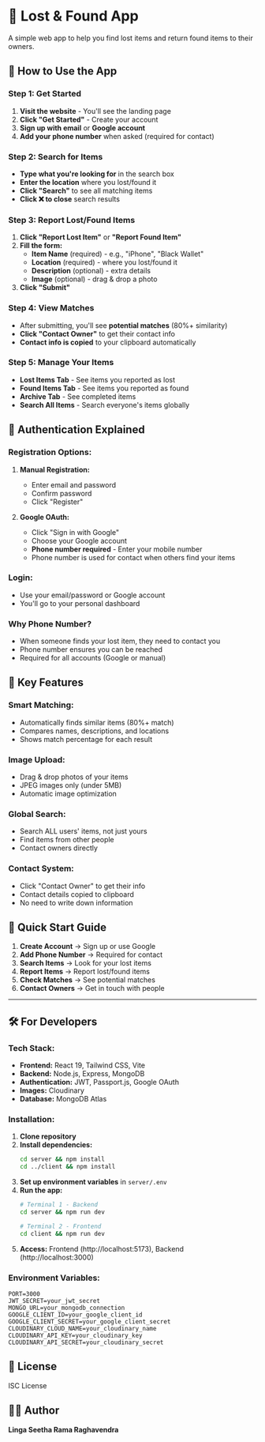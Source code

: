 # 🎯 Lost & Found App

A simple web app to help you find lost items and return found items to their owners.

## 📱 How to Use the App

### **Step 1: Get Started**
1. **Visit the website** - You'll see the landing page
2. **Click "Get Started"** - Create your account
3. **Sign up with email** or **Google account**
4. **Add your phone number** when asked (required for contact)

### **Step 2: Search for Items**
- **Type what you're looking for** in the search box
- **Enter the location** where you lost/found it
- **Click "Search"** to see all matching items
- **Click ❌ to close** search results

### **Step 3: Report Lost/Found Items**
1. **Click "Report Lost Item"** or **"Report Found Item"**
2. **Fill the form:**
   - **Item Name** (required) - e.g., "iPhone", "Black Wallet"
   - **Location** (required) - where you lost/found it
   - **Description** (optional) - extra details
   - **Image** (optional) - drag & drop a photo
3. **Click "Submit"**

### **Step 4: View Matches**
- After submitting, you'll see **potential matches** (80%+ similarity)
- **Click "Contact Owner"** to get their contact info
- **Contact info is copied** to your clipboard automatically

### **Step 5: Manage Your Items**
- **Lost Items Tab** - See items you reported as lost
- **Found Items Tab** - See items you reported as found
- **Archive Tab** - See completed items
- **Search All Items** - Search everyone's items globally

## 🔐 Authentication Explained

### **Registration Options:**
1. **Manual Registration:**
   - Enter email and password
   - Confirm password
   - Click "Register"

2. **Google OAuth:**
   - Click "Sign in with Google"
   - Choose your Google account
   - **Phone number required** - Enter your mobile number
   - Phone number is used for contact when others find your items

### **Login:**
- Use your email/password or Google account
- You'll go to your personal dashboard

### **Why Phone Number?**
- When someone finds your lost item, they need to contact you
- Phone number ensures you can be reached
- Required for all accounts (Google or manual)

## 🎯 Key Features

### **Smart Matching:**
- Automatically finds similar items (80%+ match)
- Compares names, descriptions, and locations
- Shows match percentage for each result

### **Image Upload:**
- Drag & drop photos of your items
- JPEG images only (under 5MB)
- Automatic image optimization

### **Global Search:**
- Search ALL users' items, not just yours
- Find items from other people
- Contact owners directly

### **Contact System:**
- Click "Contact Owner" to get their info
- Contact details copied to clipboard
- No need to write down information

## 🚀 Quick Start Guide

1. **Create Account** → Sign up or use Google
2. **Add Phone Number** → Required for contact
3. **Search Items** → Look for your lost items
4. **Report Items** → Report lost/found items
5. **Check Matches** → See potential matches
6. **Contact Owners** → Get in touch with people

---

## 🛠️ For Developers

### **Tech Stack:**
- **Frontend:** React 19, Tailwind CSS, Vite
- **Backend:** Node.js, Express, MongoDB
- **Authentication:** JWT, Passport.js, Google OAuth
- **Images:** Cloudinary
- **Database:** MongoDB Atlas

### **Installation:**

1. **Clone repository**
2. **Install dependencies:**
   ```bash
   cd server && npm install
   cd ../client && npm install
   ```
3. **Set up environment variables** in `server/.env`
4. **Run the app:**
   ```bash
   # Terminal 1 - Backend
   cd server && npm run dev
   
   # Terminal 2 - Frontend  
   cd client && npm run dev
   ```
5. **Access:** Frontend (http://localhost:5173), Backend (http://localhost:3000)

### **Environment Variables:**
```env
PORT=3000
JWT_SECRET=your_jwt_secret
MONGO_URL=your_mongodb_connection
GOOGLE_CLIENT_ID=your_google_client_id
GOOGLE_CLIENT_SECRET=your_google_client_secret
CLOUDINARY_CLOUD_NAME=your_cloudinary_name
CLOUDINARY_API_KEY=your_cloudinary_key
CLOUDINARY_API_SECRET=your_cloudinary_secret
```

## 📄 License

ISC License

## 👨‍💻 Author

**Linga Seetha Rama Raghavendra**